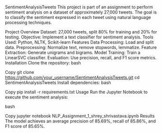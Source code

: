 SentimentAnalysisTweets
This project is part of an assignment to perform sentiment analysis on a dataset of approximately 27,000 tweets. The goal is to classify the sentiment expressed in each tweet using natural language processing techniques.

Project Overview
Dataset: 27,000 tweets, split 80% for training and 20% for testing.
Objective: Implement a text classifier for sentiment analysis.
Tools Used: Python, NLTK, Scikit-learn
Features
Data Processing: Load and split data.
Preprocessing: Normalize text, remove stopwords, lemmatize.
Feature Extraction: Generate unigrams and bigrams.
Model Training: Train a LinearSVC classifier.
Evaluation: Use precision, recall, and F1 score metrics.
Installation
Clone the repository:
bash

Copy
git clone https://github.com/your_username/SentimentAnalysisTweets.git
cd SentimentAnalysisTweets
Install dependencies:
bash

Copy
pip install -r requirements.txt
Usage
Run the Jupyter Notebook to execute the sentiment analysis:

bash

Copy
jupyter notebook NLP_Assignment_1_shrey_shrivastava.ipynb
Results
The model achieves an average precision of 85.69%, recall of 85.86%, and F1 score of 85.65%.
